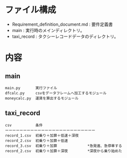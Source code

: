 # ファイル構成
* Requirement_definition_document.md : 要件定義書
* main : 実行時のメインディレクトリ。
* taxi_record : タクシーレコードデータのディレクトリ。

# 内容

## main
  ```plain
  main.py       実行ファイル
  dfcalc.py     csvをデータフレームへ加工するモジュール
  moneycalc.py  運賃を算出するモジュール
  ```

## taxi_record
  ```plain
  csv           条件
  ーーーーーーーーーーーーーーーーーーーーーーーーー
  record_1.csv  初乗り＋加算＋低速＋深夜
  record_2.csv  初乗り＋加算＋低速
  record_3.csv  初乗り＋加算              *急発進、急停車する
  record_2.csv  初乗り＋加算＋深夜         *深夜から乗り始めた
  ```
